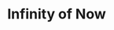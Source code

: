 ---
artist: 'The Heliocentrics'
title: 'Infinity of Now'
apple_link: 'https://music.apple.com/us/album/infinity-of-now/1496866734'
link: 'https://www.dropbox.com/s/x02r89hknzvfhkw/TheHeliocentrics.zip?dl=1'
content: ""
new_image: ../assets/FFWD/HELIOCENTRICS.jpg
published_date: '2020-04-19T23:38:59.000Z'
---